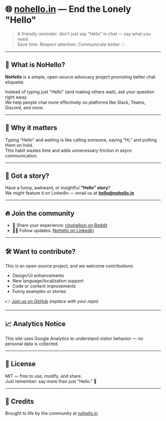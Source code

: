 # 🌐 [nohello.in](https://nohello.in) — End the Lonely "Hello"

> A friendly reminder: don't just say "Hello" in chat — say what you need.  
> Save time. Respect attention. Communicate better. ✨

---

## 👋 What is NoHello?

**NoHello** is a simple, open-source advocacy project promoting better chat etiquette.

Instead of typing just "Hello" (and making others wait), ask your question right away.  
We help people chat more effectively on platforms like Slack, Teams, Discord, and more.

---

## 🧠 Why it matters

Typing “Hello” and waiting is like calling someone, saying “Hi,” and putting them on hold.  
This habit wastes time and adds unnecessary friction in async communication.

---

## 💌 Got a story?

Have a funny, awkward, or insightful **“Hello” story**?  
We might feature it on LinkedIn — email us at **[hello@nohello.in](mailto:hello@nohello.in)**

---

## 🔥 Join the community

- 💬 Share your experience: [r/nohelloin on Reddit](https://www.reddit.com/r/nohelloin/)
- 🧑‍💻 Follow updates: [NoHello on LinkedIn](https://www.linkedin.com/company/nohello)

---

## 🛠 Want to contribute?

This is an open-source project, and we welcome contributions:

- Design/UI enhancements
- New language/localization support
- Code or content improvements
- Funny examples or stories

👉 [Join us on GitHub](https://github.com/your-repo-link) *(replace with your repo)*

---

## 📈 Analytics Notice

This site uses Google Analytics to understand visitor behavior — no personal data is collected.

---

## 📄 License

MIT — free to use, modify, and share.  
Just remember: say more than just "Hello." 🚀

---

## 🙌 Credits

Brought to life by the community at [nohello.in](https://nohello.in)
